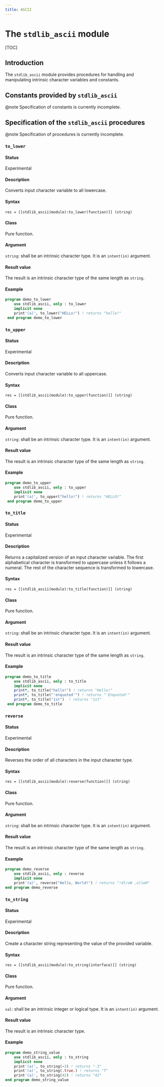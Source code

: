 ```yaml
---
title: ASCII
---
```


# The `stdlib_ascii` module

[TOC]

## Introduction

The `stdlib_ascii` module provides procedures for handling and manipulating
intrinsic character variables and constants.


## Constants provided by `stdlib_ascii`

@note Specification of constants is currently incomplete.


## Specification of the `stdlib_ascii` procedures

@note Specification of procedures is currently incomplete.


### `to_lower`

#### Status

Experimental

#### Description

Converts input character variable to all lowercase.

#### Syntax

`res = [[stdlib_ascii(module):to_lower(function)]] (string)`

#### Class

Pure function.

#### Argument

`string`: shall be an intrinsic character type. It is an `intent(in)` argument.

#### Result value

The result is an intrinsic character type of the same length as `string`.

#### Example

```fortran
program demo_to_lower
    use stdlib_ascii, only : to_lower
    implicit none
    print'(a)', to_lower("HELLo!") ! returns "hello!"
 end program demo_to_lower
``` 

### `to_upper`

#### Status

Experimental

#### Description

Converts input character variable to all uppercase.

#### Syntax

`res = [[stdlib_ascii(module):to_upper(function)]] (string)`

#### Class

Pure function.

#### Argument

`string`: shall be an intrinsic character type. It is an `intent(in)` argument.

#### Result value

The result is an intrinsic character type of the same length as `string`.

#### Example

```fortran
program demo_to_upper
    use stdlib_ascii, only : to_upper
    implicit none
    print'(a)', to_upper("hello!") ! returns "HELLO!"
 end program demo_to_upper
``` 

### `to_title`

#### Status

Experimental

#### Description

Returns a capitalized version of an input character variable.
The first alphabetical character is transformed to uppercase unless it follows a numeral.
The rest of the character sequence is transformed to lowercase.

#### Syntax

`res = [[stdlib_ascii(module):to_title(function)]] (string)`

#### Class

Pure function.

#### Argument

`string`: shall be an intrinsic character type. It is an `intent(in)` argument.

#### Result value

The result is an intrinsic character type of the same length as `string`.

#### Example

```fortran
program demo_to_title
    use stdlib_ascii, only : to_title
    implicit none
    print*, to_title("hello!") ! returns "Hello!"
    print*, to_title("'enquoted'") ! returns "'Enquoted'"
    print*, to_title("1st")  ! returns "1st"
 end program demo_to_title
``` 

### `reverse`

#### Status

Experimental

#### Description

Reverses the order of all characters in the input character type.

#### Syntax

`res = [[stdlib_ascii(module):reverse(function)]] (string)`

#### Class

Pure function.

#### Argument

`string`: shall be an intrinsic character type. It is an `intent(in)` argument.

#### Result value

The result is an intrinsic character type of the same length as `string`.

#### Example

```fortran
program demo_reverse
    use stdlib_ascii, only : reverse
    implicit none
    print'(a)', reverse("Hello, World!") ! returns "!dlroW ,olleH"
end program demo_reverse
```


### `to_string`

#### Status

Experimental

#### Description

Create a character string representing the value of the provided variable.

#### Syntax

`res = [[stdlib_ascii(module):to_string(interface)]] (string)`

#### Class

Pure function.

#### Argument

`val`: shall be an intrinsic integer or logical type. It is an `intent(in)` argument.

#### Result value

The result is an intrinsic character type.

#### Example

```fortran
program demo_string_value
    use stdlib_ascii, only : to_string
    implicit none
    print'(a)', to_string(-3) ! returns "-3"
    print'(a)', to_string(.true.) ! returns "T"
    print'(a)', to_string(42) ! returns "42"
end program demo_string_value
```
